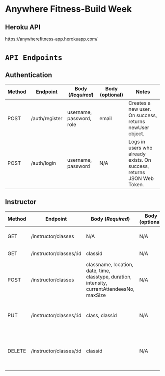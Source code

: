 # Anywhere Fitness-Build Week

## Heroku API

https://anywherefitness-app.herokuapp.com/<br>

# `API Endpoints`

## Authentication

| Method | Endpoint       | Body (_Required_)        | Body (optional) | Notes                                                                 |
| ------ | -------------- | ------------------------ | --------------- | --------------------------------------------------------------------- |
| POST   | /auth/register | username, password, role | email           | Creates a new user. On success, returns newUser object.               |
| POST   | /auth/login    | username, password       | N/A             | Logs in users who already exists. On success, returns JSON Web Token. |

## Instructor

| Method | Endpoint                | Body (_Required_)                                                                            | Body (optional) | Notes                                                                 |
| ------ | ----------------------- | ------------------------                                                                     | --------------- | --------------------------------------------------------------------- |
| GET    | /instructor/classes     | N/A                                                                                          | N/A             | Returns an array of classes.                                          |
| GET    | /instructor/classes/:id | classid                                                                                      | N/A             | Returns a single class.                                               |
| POST   | /instructor/classes     | classname, location, date, time, classtype, duration, intensity, currentAttendeesNo, maxSize | N/A             | Creates a new class. On success return newClass object.               |
| PUT    | /instructor/classes/:id | class, classid                                                                               | N/A             | Edits a class. On success returns newClass object.                    |
| DELETE | /instructor/classes/:id | classid                                                                                      | N/A             | Deletes a class. On success returns deletedClass objects.             |
